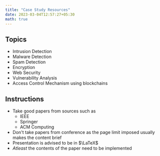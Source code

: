 ```yaml
---
title: "Case Study Resources"
date: 2023-03-04T12:57:27+05:30
math: true
---
```


## Topics

- Intrusion Detection
- Malware Detection
- Spam Detection
- Encryption
- Web Security
- Vulnerability Analysis
- Access Control Mechanism using blockchains

## Instructions

- Take good papers from sources such as
    - IEEE
    - Springer
    - ACM Computing
- Don't take papers from conference as the page limit imposed usually makes the
content brief
- Presentation is advised to be in $\LaTeX$
- _Atleast_ the contents of the paper need to be implemented

